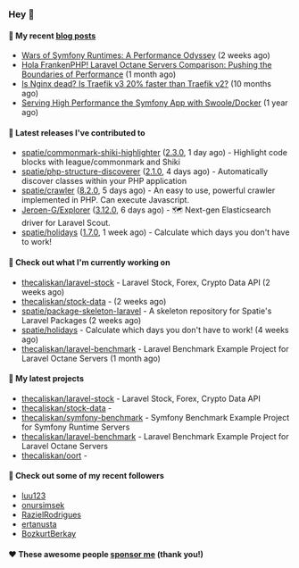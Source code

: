 ### Hey 👋

#### 📜 My recent [blog posts](https://caliskanemre.medium.com/)

- [Wars of Symfony Runtimes: A Performance Odyssey](https://medium.com/beyn-technology/wars-of-symfony-runtimes-a-performance-odyssey-7b0120e8f9e1?source=rss-cf41ab240584------2) (2 weeks ago)
- [Hola FrankenPHP! Laravel Octane Servers Comparison: Pushing the Boundaries of Performance](https://medium.com/beyn-technology/hola-frankenphp-laravel-octane-servers-comparison-pushing-the-boundaries-of-performance-d3e7ad8e652c?source=rss-cf41ab240584------2) (1 month ago)
- [Is Nginx dead? Is Traefik v3 20% faster than Traefik v2?](https://medium.com/beyn-technology/is-nginx-dead-is-traefik-v3-20-faster-than-traefik-v2-f28ffb7eed3e?source=rss-cf41ab240584------2) (10 months ago)
- [Serving High Performance the Symfony App with Swoole/Docker](https://medium.com/beyn-technology/serving-high-performance-the-symfony-app-with-swoole-docker-758d8f176889?source=rss-cf41ab240584------2) (1 year ago)

#### 🔭 Latest releases I've contributed to

- [spatie/commonmark-shiki-highlighter](https://github.com/spatie/commonmark-shiki-highlighter) ([2.3.0](https://github.com/spatie/commonmark-shiki-highlighter/releases/tag/2.3.0), 1 day ago) - Highlight code blocks with league/commonmark and Shiki
- [spatie/php-structure-discoverer](https://github.com/spatie/php-structure-discoverer) ([2.1.0](https://github.com/spatie/php-structure-discoverer/releases/tag/2.1.0), 4 days ago) - Automatically discover classes within your PHP application
- [spatie/crawler](https://github.com/spatie/crawler) ([8.2.0](https://github.com/spatie/crawler/releases/tag/8.2.0), 5 days ago) - An easy to use,  powerful crawler implemented in PHP. Can execute Javascript.
- [Jeroen-G/Explorer](https://github.com/Jeroen-G/Explorer) ([3.12.0](https://github.com/Jeroen-G/Explorer/releases/tag/3.12.0), 6 days ago) - 🗺️ Next-gen Elasticsearch driver for Laravel Scout.
- [spatie/holidays](https://github.com/spatie/holidays) ([1.7.0](https://github.com/spatie/holidays/releases/tag/1.7.0), 1 week ago) - Calculate which days you don&#39;t have to work!

#### 👷 Check out what I'm currently working on

- [thecaliskan/laravel-stock](https://github.com/thecaliskan/laravel-stock) - Laravel Stock, Forex, Crypto Data API (2 weeks ago)
- [thecaliskan/stock-data](https://github.com/thecaliskan/stock-data) -  (2 weeks ago)
- [spatie/package-skeleton-laravel](https://github.com/spatie/package-skeleton-laravel) - A skeleton repository for Spatie&#39;s Laravel Packages (2 weeks ago)
- [spatie/holidays](https://github.com/spatie/holidays) - Calculate which days you don&#39;t have to work! (4 weeks ago)
- [thecaliskan/laravel-benchmark](https://github.com/thecaliskan/laravel-benchmark) - Laravel Benchmark Example Project for Laravel Octane Servers (1 month ago)

#### 🌱 My latest projects

- [thecaliskan/laravel-stock](https://github.com/thecaliskan/laravel-stock) - Laravel Stock, Forex, Crypto Data API
- [thecaliskan/stock-data](https://github.com/thecaliskan/stock-data) - 
- [thecaliskan/symfony-benchmark](https://github.com/thecaliskan/symfony-benchmark) - Symfony Benchmark Example Project for Symfony Runtime Servers 
- [thecaliskan/laravel-benchmark](https://github.com/thecaliskan/laravel-benchmark) - Laravel Benchmark Example Project for Laravel Octane Servers
- [thecaliskan/oort](https://github.com/thecaliskan/oort) - 

#### 👯 Check out some of my recent followers

- [luu123](https://github.com/luu123)
- [onursimsek](https://github.com/onursimsek)
- [RazielRodrigues](https://github.com/RazielRodrigues)
- [ertanusta](https://github.com/ertanusta)
- [BozkurtBerkay](https://github.com/BozkurtBerkay)

#### ❤️ These awesome people [sponsor me](https://github.com/sponsors/thecaliskan) (thank you!)

